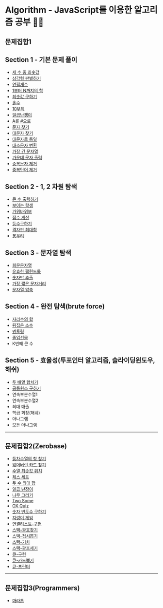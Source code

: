 # Algorithm - JavaScript를 이용한 알고리즘 공부 👨‍💻



## 문제집합1

## Section 1 - 기본 문제 풀이
- [세 수 중 최솟값](section1-basic/step1.js)
- [삼각형 판별하기](section1-basic/step2.js)
- [연필개수](section1-basic/step3.js)
- [1부터 N까지의 합](section1-basic/step4.js)
- [최솟값 구하기](section1-basic/step5.js)
- [홀수](section1-basic/step6.js)
- [10부제](section1-basic/step7.js)
- [일곱난쟁이](section1-basic/step8.js)
- [A를 #으로](section1-basic/step9.js)
- [문자 찾기](section1-basic/step10.js)
- [대문자 찾기](section1-basic/step11.js)
- [대문자로 통일](section1-basic/step12.js)
- [대소문자 변환](section1-basic/step13.js)
- [가장 긴 문자열](section1-basic/step14.js)
- [가운데 문자 출력](section1-basic/step15.js)
- [중복문자 제거](section1-basic/step16.js)
- [중복단어 제거](section1-basic/step17.js)

## Section 2 - 1, 2 차원 탐색
- [큰 수 출력하기](section2-search/step1.js)
- [보이는 학생](section2-search/step2.js)
- [가위바위보](section2-search/step3.js)
- [점수 계산](section2-search/step4.js)
- [등수구하기](section2-search/step5.js)
- [격자판 최대합](section2-search/step6.js)
- [봉우리](section2-search/step7.js)

## Section 3 - 문자열 탐색
- [회문문자열](section3-SearchForStrings/step1.js)
- [유효한 팰린드롬](section3-SearchForStrings/step2.js)
- [숫자만 추출](section3-SearchForStrings/step3.js)
- [가장 짧은 문자거리](section3-SearchForStrings/step4.js)
- [문자열 압축](section3-SearchForStrings/step5.js)

## Section 4 - 완전 탐색(brute force)
- [자리수의 합](section4-CompleteExplorationBruteforce/step1.js)
- [뒤집은 소수](section4-CompleteExplorationBruteforce/step2.js)
- [멘토링](section4-CompleteExplorationBruteforce/step3.js)
- [졸업선물](section4-CompleteExplorationBruteforce/step4.js)
- K번째 큰 수

## Section 5 - 효율성(투포인터 알고리즘, 슬라이딩윈도우, 해쉬)
- [두 배열 합치기](section5/step1.js)
- [공통원소 구하기](section5/step2.js)
- 연속부분수열1
- 연속부분수열2
- 최대 매출
- 학급 회장(해쉬)
- 아나그램
- 모든 아나그램

---

## 문제집합2(Zerobase)
- [등차수열의 항 찾기](zerobase/array-realization1.js)
- [잃어버린 카드 찾기](zerobase/array-realization2.js)
- [수열 최솟값 위치](zerobase/array-realization3.js)
- [체스 세트](zerobase/array-realization4.js)
- [두 수 최대 합](zerobase/array-realization5.js)
- [일곱 난장이](zerobase/array-realization6.js)
- [나무 그리기](zerobase/array-realization7.js)
- [Two Some](zerobase/array-realization8.js)
- [OX Quiz](zerobase/array-realization9.js)
- [숫자 빈도수 구하기](zerobase/array-realization10.js)
- [지렁이 게임](zerobase/array-realization11.js)
- [연결리스트-구현](zerobase/linkedList-realization1.js)
- [스택-괄호찾기](zerobase/stack-findBracket.js)
- [스택-접시뽑기](zerobase/stack-popDish.js)
- [스택-기차](zerobase/stack-train.js)
- [스택-괄호세기](zerobase/stack-countBracket.js)
- [큐-구현](zerobase/queue-makeQueue.js)
- [큐-카드뽑기](zerobase/queue-pickCard.js)
- [큐-프린터](zerobase/queue-printer.js)
---

## 문제집합3(Programmers)
- [마라톤](programmers/marathon.js)